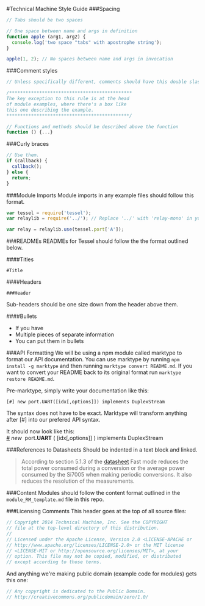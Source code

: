 #Technical Machine Style Guide
###Spacing
```js
// Tabs should be two spaces

// One space between name and args in definition
function apple (arg1, arg2) {
  console.log('two space "tabs" with apostrophe string');
}

apple(1, 2); // No spaces between name and args in invocation
```

###Comment styles
```js
// Unless specifically different, comments should have this double slash, space, capital first letter, no period

/*********************************************
The key exception to this rule is at the head
of module examples, where there's a box like
this one describing the example.
*********************************************/

// Functions and methods should be described above the function
function () {...}
```

###Curly braces
```js
// Use them.
if (callback) {
  callback();
} else {
  return;
}
```

###Module Imports
Module imports in any example files should follow this format.
```js
var tessel = require('tessel');
var relaylib = require('../'); // Replace '../' with 'relay-mono' in your own code

var relay = relaylib.use(tessel.port['A']);  
```

###READMEs
READMEs for Tessel should follow the the format outlined below.

####Titles
````
#Title
````

####Headers
```
###Header
```
Sub-headers should be one size down from the header above them.

####Bullets
* If you have
* Multiple pieces of separate information
* You can put them in bullets

###API Formatting
We will be using a npm module called marktype to format our API documentation. You can use marktype by running `npm install -g marktype` and then running `marktype convert README.md`. If you want to convert your README back to its original format run `marktype restore README.md`.

Pre-marktype, simply write your documentation like this:
```  
[#] new port.UART([idx[,options]]) implements DuplexStream
```

The syntax does not have to be exact. Marktype will transform anything after [#] into our prefered API syntax.

It should now look like this:  
&#x20;<a href="#api-new-port-UART-idx-options-implements-DuplexStream" name="api-new-port-UART-idx-options-implements-DuplexStream">#</a> <i>new</i>&nbsp; port<b>.UART</b> ( [idx[,options]] ) implements DuplexStream  

###References to Datasheets
Should be indented in a text block and linked.
>According to section 5.1.3 of the [datasheet](http://www.silabs.com/Support%20Documents/TechnicalDocs/Si7005.pdf )
    Fast mode reduces the total power consumed during a conversion or the average power consumed by the Si7005 when making periodic conversions. It also reduces the resolution of the measurements.

###Content
Modules should follow the content format outlined in the `module_RM_template.md` file in this repo.

###Licensing Comments
This header goes at the top of all source files:
```.js
// Copyright 2014 Technical Machine, Inc. See the COPYRIGHT
// file at the top-level directory of this distribution.
//
// Licensed under the Apache License, Version 2.0 <LICENSE-APACHE or
// http://www.apache.org/licenses/LICENSE-2.0> or the MIT license
// <LICENSE-MIT or http://opensource.org/licenses/MIT>, at your
// option. This file may not be copied, modified, or distributed
// except according to those terms.
```

And anything we're making public domain (example code for modules) gets this one:
```.js
// Any copyright is dedicated to the Public Domain.
// http://creativecommons.org/publicdomain/zero/1.0/
